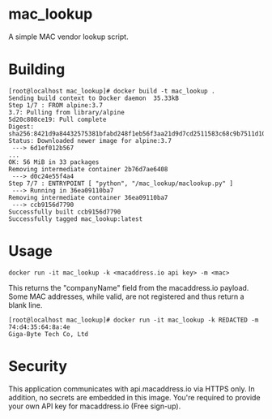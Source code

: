 # mac_lookup
A simple MAC vendor lookup script.

# Building

    [root@localhost mac_lookup]# docker build -t mac_lookup .
    Sending build context to Docker daemon  35.33kB
    Step 1/7 : FROM alpine:3.7
    3.7: Pulling from library/alpine
    5d20c808ce19: Pull complete
    Digest: sha256:8421d9a84432575381bfabd248f1eb56f3aa21d9d7cd2511583c68c9b7511d10
    Status: Downloaded newer image for alpine:3.7
     ---> 6d1ef012b567
    ...
    OK: 56 MiB in 33 packages
    Removing intermediate container 2b76d7ae6408
     ---> d0c24e55f4a4
    Step 7/7 : ENTRYPOINT [ "python", "/mac_lookup/maclookup.py" ]
     ---> Running in 36ea09110ba7
    Removing intermediate container 36ea09110ba7
     ---> ccb9156d7790
    Successfully built ccb9156d7790
    Successfully tagged mac_lookup:latest

# Usage

    docker run -it mac_lookup -k <macaddress.io api key> -m <mac>

This returns the "companyName" field from the macaddress.io payload.
Some MAC addresses, while valid, are not registered and thus return a
blank line.

    [root@localhost mac_lookup]# docker run -it mac_lookup -k REDACTED -m 74:d4:35:64:8a:4e
    Giga-Byte Tech Co, Ltd

# Security

This application communicates with api.macaddress.io via HTTPS only.
In addition, no secrets are embedded in this image. You're required
to provide your own API key for macaddress.io (Free sign-up). 
